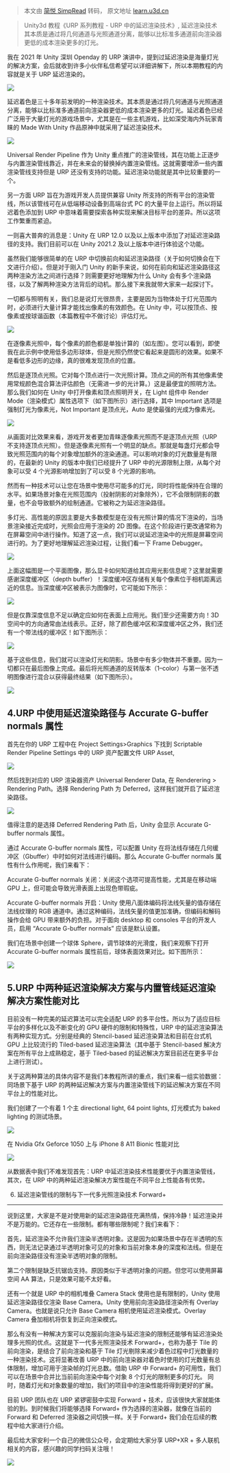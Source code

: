 > 本文由 [简悦 SimpRead](http://ksria.com/simpread/) 转码， 原文地址 [learn.u3d.cn](https://learn.u3d.cn/tutorial/urp-tutorials-deferred-shading-techniques?chapterId=63562b27edca72001f21d087#623824ca766ee2002054ee77)

> Unity3d 教程《URP 系列教程 - URP 中的延迟渲染技术》, 延迟渲染技术其本质是通过将几何通道与光照通道分离，能够以比标准多通道前向渲染器更低的成本渲染更多的灯光。

我在 2021 年 Unity 深圳 Openday 的 URP 演讲中，提到过延迟渲染是海量灯光的解决方案，会后就收到许多小伙伴私信希望可以详细讲解下，所以本期教程的内容就是关于 URP 延迟渲染的。

![](https://learn-public.cdn.u3d.cn/20220321/learn/images/f2ad497f-dda6-4d5d-bfd4-029a758d6191_image.png)

延迟着色是三十多年前发明的一种渲染技术。其本质是通过将几何通道与光照通道分离，能够以比标准多通道前向渲染器更低的成本渲染更多的灯光。延迟着色已经广泛用于大量灯光的游戏场景中，尤其是在一些主机游戏，比如深受海内外玩家青睐的 Made With Unity 作品原神中就采用了延迟渲染技术。

![](https://learn-public.cdn.u3d.cn/20220321/learn/images/b0453402-e8e2-419c-b882-e517a864b0a1_image.png)

Universal Render Pipeline 作为 Unity 重点推广的渲染管线，其在功能上正逐步与内置渲染管线靠近，并在未来会的替换掉内置渲染管线。这就需要增添一些内置渲染管线支持但是 URP 还没有支持的功能。延迟渲染功能就是其中比较重要的一个。

另一方面 URP 旨在为游戏开发人员提供兼容 Unity 所支持的所有平台的渲染管线，所以该管线可在从低端移动设备到高端台式 PC 的大量平台上运行。所以将延迟着色添加到 URP 中意味着需要探索各种实现来解决目标平台的差异。所以这项工作繁重而紧迫。

一则喜大普奔的消息是：Unity 在 URP 12.0 以及以上版本中添加了对延迟渲染路径的支持。我们目前可以在 Unity 2021.2 及以上版本中进行体验这个功能。

虽然我们能够很简单的在 URP 中切换前向和延迟渲染路径（关于如何切换会在下文进行介绍）。但是对于刚入门 Unity 的新手来说，如何在前向和延迟渲染路径这两种渲染方法之间进行选择？则需要更好地理解为什么 Unity 会有多个渲染路径，以及了解两种渲染方法背后的动机。那么接下来我就带大家来一起探讨下。

一切都与照明有关，我们总是说灯光很昂贵，主要是因为当物体处于灯光范围内时，必须进行大量计算才能找出像素的有效颜色。在 Unity 中，可以按顶点、按像素或按球谐函数（本篇教程中不做讨论）评估灯光。

![](https://learn-public.cdn.u3d.cn/20220316/learn/images/005c1867-c9d8-4a95-a541-b38463459bf8_image.png)

在逐像素光照中，每个像素的颜色都是单独计算的（如左图）。您可以看到，即使我在此示例中使用低多边形球体，但是光照仍然使它看起来是圆形的效果。如果不是看低多边形的边缘，真的很难发现顶点的位置。

然后是逐顶点光照。它对每个顶点进行一次光照计算。顶点之间的所有其他像素使用常规颜色混合算法评估颜色（无需进一步的光计算。）这是最便宜的照明方法。那么我们如何在 Unity 中打开像素和顶点照明开关，在 Light 组件中 Render Mode（渲染模式）属性选项下（如下图所示）进行选择，其中 Important 选项是强制灯光为像素光，Not Important 是顶点光，Auto 是使最强的光成为像素光。

![](https://learn-public.cdn.u3d.cn/20220321/learn/images/251356d3-89c6-48d3-b3c2-ac93d889fb55_image.png)

从画面对比效果来看，游戏开发者更加青睐逐像素光照而不是逐顶点光照（URP 不支持逐顶点光照）。但是逐像素光照有一个明显的缺点。那就是每盏灯光都会导致光照范围内的每个对象增加额外的渲染通道。可以影响对象的灯光数量是有限的，在最新的 Unity 的版本中我们已经提升了 URP 中的光源限制上限，从每个对象可以受 4 个光源影响增加到了可以受 8 个光源的影响。

然而有一种技术可以让您在场景中使用尽可能多的灯光，同时将性能保持在合理的水平。如果场景对象在光照范围内（投射阴影的对象除外），它不会限制阴影的数量，也不会导致额外的绘制通道。它被称之为延迟渲染路径。

多灯光、高性能的原因主要是大多数模型是在没有光照计算的情况下渲染的，当场景渲染接近完成时，光照会应用于渲染的 2D 图像。在这个阶段进行更改通常称为在屏幕空间中进行操作。知道了这一点，我们可以说延迟渲染中的光照是屏幕空间进行的。为了更好地理解延迟渲染过程，让我们看一下 Frame Debugger。

![](https://learn-public.cdn.u3d.cn/20220328/learn/images/7a98f219-dc3c-4e16-85fd-5a780b2575cb_4dc707502bb258ea17107e692e70d7e.png)

上面这幅图是一个平面图像，那么显卡如何知道给其应用光影信息呢？这里就需要感谢深度缓冲区（depth buffer）！深度缓冲区存储有关每个像素位于相机距离远近的信息。当深度缓冲区被表示为图像时，它可能如下所示：

![](https://learn-public.cdn.u3d.cn/20220328/learn/images/d1f374a6-297f-4b37-af24-7170b7e7266d_725973ada9968fb41cd699af53cacc1.png)

但是仅靠深度信息不足以确定应如何在表面上应用光。我们至少还需要方向！3D 空间中的方向通常由法线表示。正好，除了颜色缓冲区和深度缓冲区之外，我们还有一个带法线的缓冲区！如下图所示：

![](https://learn-public.cdn.u3d.cn/20220328/learn/images/b7455cb0-5490-408e-80c8-1a1ee17ee965_23833491f2ed0738f2a8c427800389f.png)

基于这些信息，我们就可以渲染灯光和阴影。场景中有多少物体并不重要。因为一切都只在最后图像上完成。最后将光照通道的反转版本（1–color）与第一张不透明图像进行混合以获得最终结果（如下图所示）。

![](https://learn-public.cdn.u3d.cn/20220328/learn/images/bec2c6bf-27a3-499d-ab14-71ae624fbfa5_image.png)

4.URP 中使用延迟渲染路径与 Accurate G-buffer normals 属性
---------------------------------------------

首先在你的 URP 工程中在 Project Settings>Graphics 下找到 Scriptable Render Pipeline Settings 中的 URP 资产配置文件 URP Asset,

![](https://learn-public.cdn.u3d.cn/20220321/learn/images/ed692a95-a62c-4971-b2e9-728472896bd8_image.png)

然后找到对应的 URP 渲染器资产 Universal Renderer Data, 在 Renderering > Rendering Path。选择 Rendering Path 为 Deferred，这样我们就开启了延迟渲染路径。

![](https://learn-public.cdn.u3d.cn/20220321/learn/images/35c07881-cf34-453f-81fa-c4420de8ef3d_image.png)

值得注意的是选择 Deferred Rendering Path 后，Unity 会显示 Accurate G-buffer normals 属性。

通过 Accurate G-buffer normals 属性，可以配置 Unity 在将法线存储在几何缓冲区（Gbuffer）中时如何对法线进行编码。那么 Accurate G-buffer normals 属性有什么作用呢，我们来看下：

Accurate G-buffer normals 关闭：关闭这个选项可提高性能，尤其是在移动端 GPU 上，但可能会导致光滑表面上出现色带瑕疵。

Accurate G-buffer normals 开启：Unity 使用八面体编码将法线矢量的值存储在法线纹理的 RGB 通道中。通过这种编码，法线矢量的值更加准确，但编码和解码操作会给 GPU 带来额外的负担。对于面向 desktop 和 consoles 平台的开发人员，启用 “Accurate G-buffer normals” 应该是默认设置。

我们在场景中创建一个球体 Sphere，调节球体的光滑度，我们来观察下打开 Accurate G-buffer normals 属性前后，球体表面效果对比。如下图所示：

![](https://learn-public.cdn.u3d.cn/20220321/learn/images/ceb0a6de-b91b-4c36-91e3-b47da1751c62_image.png)

5.URP 中两种延迟渲染解决方案与内置管线延迟渲染解决方案性能对比
----------------------------------

目前没有一种完美的延迟算法可以完全适配 URP 的多平台性。所以为了适应目标平台的多样化以及不断变化的 GPU 硬件的限制和特殊性，URP 中的延迟渲染算法有两种实现方式。分别是经典的 Stencil-based 延迟渲染算法和目前在台式机 GPU 上比较流行的 Tiled-based 延迟渲染算法（其中基于 Stencil-based 解决方案在所有平台上成熟稳定，基于 Tiled-based 的延迟解决方案目前还在更多平台上进行测试）。

关于这两种算法的具体内容不是我们本教程所讲的重点，我们来看一组实验数据：同场景下基于 URP 的两种延迟解决方案与内置渲染管线下的延迟解决方案在不同平台上的性能对比。

我们创建了一个有着 1 个主 directional light, 64 point lights, 灯光模式为 baked lighting 的测试场景。

![](https://learn-public.cdn.u3d.cn/20220321/learn/images/a555b025-39f3-4ae4-a46e-a27d1f06c8bd_image.png)

在 Nvidia Gfx Geforce 1050 上与 iPhone 8 A11 Bionic 性能对比

![](https://learn-public.cdn.u3d.cn/20220321/learn/images/e9d3630c-958d-4688-8b5f-89c98dd0e414_image.png)

从数据表中我们不难发现首先：URP 中延迟渲染技术性能要优于内置渲染管线，其次，在 URP 中的两种延迟渲染解决方案性能在不同平台上性能各有优势。

6. 延迟渲染管线的限制与下一代多光照渲染技术 Forward+
--------------------------------

说到这里，大家是不是对使用新的延迟渲染路径充满热情，保持冷静！延迟渲染并不是万能的。它还存在一些限制。都有哪些限制呢？我们来看下：

首先，延迟渲染不允许我们渲染半透明对象。这是因为如果场景中存在半透明的东西，则无法记录通过半透明对象可见的对象和当前对象本身的深度和法线。但是在前向渲染路径没有渲染半透明对象的限制。

第二个限制是缺乏抗锯齿支持。原因类似于半透明对象的问题。但您可以使用屏幕空间 AA 算法，只是效果可能不太好看。

还有一个就是 URP 中的相机堆叠 Camera Stack 使用也是有限制的，Unity 使用延迟渲染路径仅渲染 Base Camera。Unity 使用前向渲染路径渲染所有 Overlay Camera。也就是说只允许 Base Camera 相机使用延迟渲染模式。Overlay Camera 叠加相机将恢复到正向渲染模式。

那么有没有一种解决方案可以克服前向渲染与延迟渲染的限制还能够有延迟渲染处理多光照的优点。这就是下一代多光照渲染技术 Forward+，也称为基于 Tile 的前向渲染，是结合了前向渲染和基于 Tile 灯光剔除来减少着色过程中灯光数量的一种渲染技术。这将显著改善 URP 中的前向渲染器对着色时使用的灯光数量有总体限制，增加可用于渲染帧的灯光总数。借助 URP 中 Forward+ 的可用性，我们可以在场景中合并比当前前向渲染中每个对象 8 个灯光的限制更多的灯光。 同时，随着灯光和对象数量的增加，我们的项目中的渲染性能将得到更好的扩展。

目前 URP 团队也在 URP 紧锣密鼓中实现 Forward + 技术，应该很快大家就能体验的到。到时候我们将能够选择 Forward+ 作为选择的渲染器，就像在当前的 Forward 和 Deferred 渲染器之间切换一样。关于 Forward+ 我们会在后续的教程中给大家进行介绍。

最后给大家安利一个自己的微信公众号，会定期给大家分享 URP+XR + 多人联机相关的内容，感兴趣的同学扫码关注哦！

![](https://learn-public.cdn.u3d.cn/20220328/learn/images/95cc3b51-51e0-4724-99fc-782752ded6a2_image.png)
